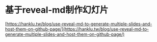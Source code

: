 # 基于reveal-md制作幻灯片

[https://hanklu.tw/blog/use-reveal-md-to-generate-multiple-slides-and-host-them-on-github-page/](https://hanklu.tw/blog/use-reveal-md-to-generate-multiple-slides-and-host-them-on-github-page/)
